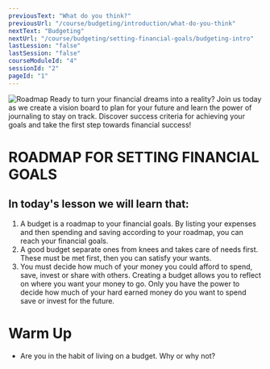 ```yaml
---
previousText: "What do you think?"
previousUrl: "/course/budgeting/introduction/what-do-you-think"
nextText: "Budgeting"
nextUrl: "/course/budgeting/setting-financial-goals/budgeting-intro"
lastLession: "false"
lastSession: "false"
courseModuleId: "4"
sessionId: "2"
pageId: "1"
---
```



![Roadmap](/assets/img/roadmap.png)
<sparkle-character-intro class="shift-up-overlap" position="right" character="yuna">
Ready to turn your financial dreams into a reality? Join us today as we create a vision board to plan for your future and learn the power of journaling to stay on track. Discover success criteria for achieving your goals and take the first step towards financial success!</sparkle-character-intro>
# ROADMAP FOR SETTING FINANCIAL GOALS
## In today's lesson we will learn that:
1. A budget is a roadmap to your financial goals. By listing your expenses and then spending and saving according to your roadmap, you can reach your financial  goals.
2. A good budget separate ones from knees and takes care of needs first. These must be met first, then you can satisfy your wants. 
3. You must decide how much of your money you could afford to spend, save, invest or share with others. Creating a budget allows you to reflect on where you want your money to go. Only you have the power to decide how much of your hard earned money do you want to spend save or invest for the future.

# Warm Up
- Are you in the habit of living on a budget. Why or why not?